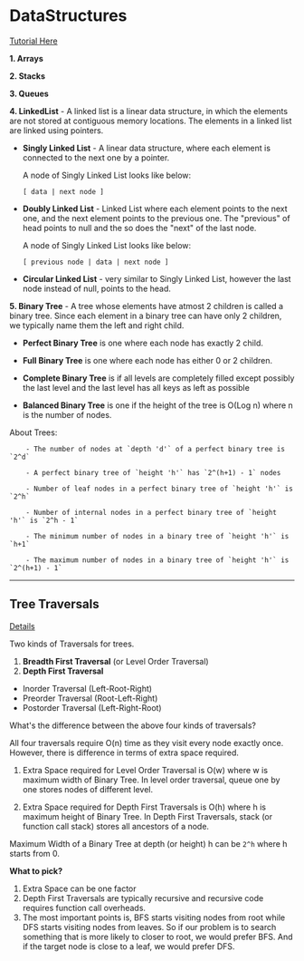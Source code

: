 # DataStructures 

[Tutorial Here](https://www.geeksforgeeks.org/data-structures/)

**1. Arrays**

**2. Stacks**


**3. Queues**


**4. LinkedList** - A linked list is a linear data structure, in which the elements are not stored at contiguous memory locations. The elements in a linked list are linked using pointers.

- **Singly Linked List** - A linear data structure, where each element is connected to the next one by a pointer.

    A node of Singly Linked List looks like below:

    `[ data | next node ]`

- **Doubly Linked List** - Linked List where each element points to the next one, and the next element points to the previous one. The "previous" of head points to null and the so does the "next" of the last node.

    A node of Singly Linked List looks like below:

    `[ previous node | data | next node ]`

- **Circular Linked List** - very similar to Singly Linked List, however the last node instead of null, points to the head.

**5. Binary Tree** - A tree whose elements have atmost 2 children is called a binary tree. Since each element in a binary tree can have only 2 children, we typically name them the left and right child. 

- **Perfect Binary Tree** is one where each node has exactly 2 child.

- **Full Binary Tree** is one where each node has either 0 or 2 children.

- **Complete Binary Tree** is if all levels are completely filled except possibly the last level and the last level has all keys as left as possible

- **Balanced Binary Tree** is one if the height of the tree is O(Log n) where n is the number of nodes.

About Trees:

        - The number of nodes at `depth 'd'` of a perfect binary tree is `2^d`

        - A perfect binary tree of `height 'h'` has `2^(h+1) - 1` nodes

        - Number of leaf nodes in a perfect binary tree of `height 'h'` is `2^h`

        - Number of internal nodes in a perfect binary tree of `height 'h'` is `2^h - 1`

        - The minimum number of nodes in a binary tree of `height 'h'` is `h+1`

        - The maximum number of nodes in a binary tree of `height 'h'` is `2^(h+1) - 1`

---

## **Tree Traversals**

[Details](https://www.geeksforgeeks.org/bfs-vs-dfs-binary-tree/)

Two kinds of Traversals for trees.

1. **Breadth First Traversal** (or Level Order Traversal)
2. **Depth First Traversal**

- Inorder Traversal (Left-Root-Right)
- Preorder Traversal (Root-Left-Right)
- Postorder Traversal (Left-Right-Root)

What's the difference between the above four kinds of traversals?

All four traversals require O(n) time as they visit every node exactly once. However, there is difference in terms of extra space required.

1. Extra Space required for Level Order Traversal is O(w) where w is maximum width of Binary Tree. In level order traversal, queue one by one stores nodes of different level.

2. Extra Space required for Depth First Traversals is O(h) where h is maximum height of Binary Tree. In Depth First Traversals, stack (or function call stack) stores all ancestors of a node.

Maximum Width of a Binary Tree at depth (or height) h can be `2^h` where h starts from 0.

**What to pick?**

1. Extra Space can be one factor
2. Depth First Traversals are typically recursive and recursive code requires function call overheads.
3. The most important points is, BFS starts visiting nodes from root while DFS starts visiting nodes from leaves. So if our problem is to search something that is more likely to closer to root, we would prefer BFS. And if the target node is close to a leaf, we would prefer DFS.